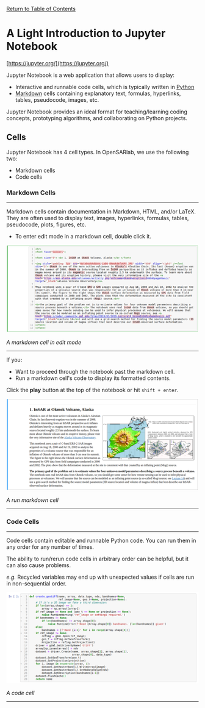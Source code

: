 [Return to Table of Contents](../user.md)

# A Light Introduction to Jupyter Notebook
[https://jupyter.org/](https://jupyter.org/)

Jupyter Notebook is a web application that allows users to display: 

* Interactive and runnable code cells, which is typically written in [Python](https://docs.python.org/3/)
* [Markdown](https://jupyter-notebook.readthedocs.io/en/stable/examples/Notebook/Working%20With%20Markdown%20Cells.html) cells containing explanatory text, formulas, hyperlinks, tables, pseudocode, images, etc.

Jupyter Notebook provides an ideal format for teaching/learning coding concepts, prototyping algorithms, and collaborating on Python projects. 

<!-- bullet points causes issue on HTML -->
## Cells

Jupyter Notebook has 4 cell types. In OpenSARlab, we use the following two:

- Markdown cells
- Code cells
 
### Markdown Cells
---
Markdown cells contain documentation in Markdown, HTML, and/or LaTeX. They are often used to display text, images, hyperlinks, formulas, tables, pseudocode, plots, figures, etc. 

-  To enter edit mode in a markdown cell, double click it.

 ![An un-run markdown cell.](../assets/markdown_cell_edit_mode.png) 

*A markdown cell in edit mode*

---

If you:

- Want to proceed through the notebook past the markdown cell.
- Run a markdown cell's code to display its formatted contents.

Click the **play** button at the top of the notebook or hit `shift + enter`.
 
![A run markdown cell.](../assets/markdown_run.png)

*A run markdown cell*
<!--  maybe include image of actually hitting "play" button -->

---
 
### Code Cells
---
 Code cells contain editable and runnable Python code. You can run them in any order for any number of times.
 
 The ability to run/rerun code cells in arbitrary order can be helpful, but it can also cause problems. 
 
*e.g.* Recycled variables may end up with unexpected values if cells are run in non-sequential order.

 ![A code cell.](../assets/code_cell.png)

*A code cell*

---
